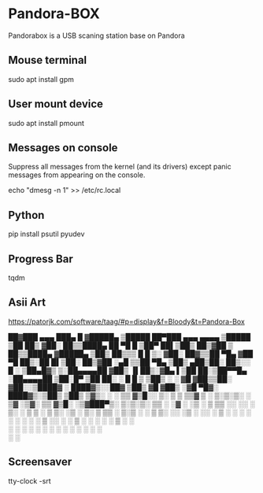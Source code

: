 
Pandora-BOX
============

Pandorabox is a USB scaning station base on Pandora

Mouse terminal
---------------
sudo apt install gpm

User mount device
---------------

sudo apt install pmount 


Messages on console
-------------------

Suppress all messages from the kernel (and its drivers) except panic messages from appearing on the console.

   echo "dmesg -n 1" >> /etc/rc.local


Python
------

pip install psutil pyudev

Progress Bar
------------

tqdm


Asii Art
--------

https://patorjk.com/software/taag/#p=display&f=Bloody&t=Pandora-Box



   ██▓███   ▄▄▄       ███▄    █ ▓█████▄  ▒█████   ██▀███   ▄▄▄          ▄▄▄▄    ▒█████  ▒██   ██▒
  ▓██░  ██▒▒████▄     ██ ▀█   █ ▒██▀ ██▌▒██▒  ██▒▓██ ▒ ██▒▒████▄       ▓█████▄ ▒██▒  ██▒▒▒ █ █ ▒░
  ▓██░ ██▓▒▒██  ▀█▄  ▓██  ▀█ ██▒░██   █▌▒██░  ██▒▓██ ░▄█ ▒▒██  ▀█▄     ▒██▒ ▄██▒██░  ██▒░░  █   ░
  ▒██▄█▓▒ ▒░██▄▄▄▄██ ▓██▒  ▐▌██▒░▓█▄   ▌▒██   ██░▒██▀▀█▄  ░██▄▄▄▄██    ▒██░█▀  ▒██   ██░ ░ █ █ ▒ 
  ▒██▒ ░  ░ ▓█   ▓██▒▒██░   ▓██░░▒████▓ ░ ████▓▒░░██▓ ▒██▒ ▓█   ▓██▒   ░▓█  ▀█▓░ ████▓▒░▒██▒ ▒██▒
  ▒▓▒░ ░  ░ ▒▒   ▓▒█░░ ▒░   ▒ ▒  ▒▒▓  ▒ ░ ▒░▒░▒░ ░ ▒▓ ░▒▓░ ▒▒   ▓▒█░   ░▒▓███▀▒░ ▒░▒░▒░ ▒▒ ░ ░▓ ░
  ░▒ ░       ▒   ▒▒ ░░ ░░   ░ ▒░ ░ ▒  ▒   ░ ▒ ▒░   ░▒ ░ ▒░  ▒   ▒▒ ░   ▒░▒   ░   ░ ▒ ▒░ ░░   ░▒ ░
  ░░         ░   ▒      ░   ░ ░  ░ ░  ░ ░ ░ ░ ▒    ░░   ░   ░   ▒       ░    ░ ░ ░ ░ ▒   ░    ░  
               ░  ░         ░    ░        ░ ░     ░           ░  ░    ░          ░ ░   ░    ░  
                               ░                                           ░                   




Screensaver
-----------

tty-clock -srt






